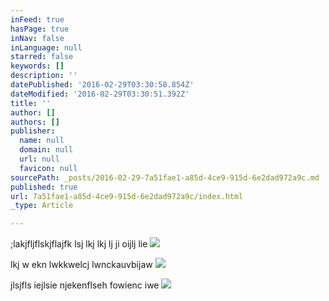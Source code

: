 ```yaml
---
inFeed: true
hasPage: true
inNav: false
inLanguage: null
starred: false
keywords: []
description: ''
datePublished: '2016-02-29T03:30:58.854Z'
dateModified: '2016-02-29T03:30:51.392Z'
title: ''
author: []
authors: []
publisher:
  name: null
  domain: null
  url: null
  favicon: null
sourcePath: _posts/2016-02-29-7a51fae1-a85d-4ce9-915d-6e2dad972a9c.md
published: true
url: 7a51fae1-a85d-4ce9-915d-6e2dad972a9c/index.html
_type: Article

---
```

;lakjfljflskjflajfk  lsj lkj lkj lj ji oijlj lie
![](https://the-grid-user-content.s3-us-west-2.amazonaws.com/52901f3a-63e7-4f66-b901-3b67e91623e6.jpg)

lkj w ekn lwkkwelcj lwnckauvbijaw ![](https://the-grid-user-content.s3-us-west-2.amazonaws.com/6f75f817-6d17-4338-a97f-1aa4ea2d02b4.jpg)

jlsjfls iejlsie njekenflseh fowienc iwe
![](https://the-grid-user-content.s3-us-west-2.amazonaws.com/960ed7bc-eed3-43d4-8b3c-1b5948f4d8bd.jpg)